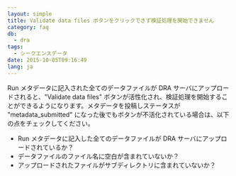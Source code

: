 ```yaml
---
layout: simple
title: Validate data files ボタンをクリックできず検証処理を開始できません
category: faq
db:
  - dra
tags: 
  - シークエンスデータ
date: 2015-10-05T09:16:49
lang: ja
---
```


Run メタデータに記入された全てのデータファイルが DRA サーバにアップロードされると、"Validate data files" ボタンが活性化され、検証処理を開始することができるようになります。メタデータを投稿しステータスが "metadata_submitted" になった後でもボタンが不活化されている場合は、以下の点をチェックしてください。
- Run メタデータに記入した全てのデータファイルが DRA サーバにアップロードされているか？
- データファイルのファイル名に空白が含まれていないか？
- アップロードされたファイルがサブディレクトリに含まれていないか？

